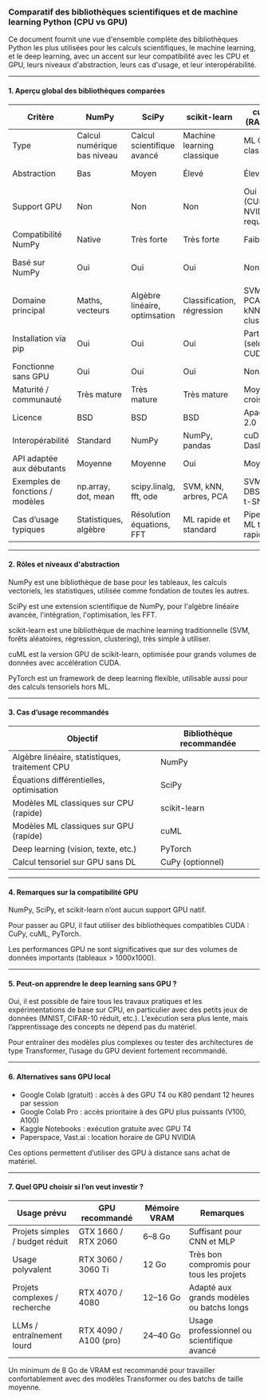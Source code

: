 ### Comparatif des bibliothèques scientifiques et de machine learning Python (CPU vs GPU)

Ce document fournit une vue d'ensemble complète des bibliothèques Python les plus utilisées pour les calculs scientifiques, le machine learning, et le deep learning, avec un accent sur leur compatibilité avec les CPU et GPU, leurs niveaux d'abstraction, leurs cas d'usage, et leur interopérabilité.

---

#### 1. Aperçu global des bibliothèques comparées

| Critère                         | NumPy                       | SciPy                         | scikit-learn               | cuML (RAPIDS)             | PyTorch                  |
| ------------------------------- | --------------------------- | ----------------------------- | -------------------------- | ------------------------- | ------------------------ |
| Type                            | Calcul numérique bas niveau | Calcul scientifique avancé    | Machine learning classique | ML GPU classique          | Deep learning            |
| Abstraction                     | Bas                         | Moyen                         | Élevé                      | Élevé                     | Moyen à élevé            |
| Support GPU                     | Non                         | Non                           | Non                        | Oui (CUDA NVIDIA requis)  | Oui (CUDA, ROCm)         |
| Compatibilité NumPy             | Native                      | Très forte                    | Très forte                 | Faible                    | Moyenne                  |
| Basé sur NumPy                  | Oui                         | Oui                           | Oui                        | Non                       | Non (API inspirée NumPy) |
| Domaine principal               | Maths, vecteurs             | Algèbre linéaire, optimsation | Classification, régression | SVM, PCA, kNN, clustering | CNN, LSTM, Transformers  |
| Installation via pip            | Oui                         | Oui                           | Oui                        | Partielle (selon CUDA)    | Oui                      |
| Fonctionne sans GPU             | Oui                         | Oui                           | Oui                        | Non                       | Oui                      |
| Maturité / communauté           | Très mature                 | Très mature                   | Très mature                | Moyenne, croissante       | Très large               |
| Licence                         | BSD                         | BSD                           | BSD                        | Apache 2.0                | BSD                      |
| Interopérabilité                | Standard                    | NumPy                         | NumPy, pandas              | cuDF, Dask                | TorchScript, ONNX        |
| API adaptée aux débutants       | Moyenne                     | Moyenne                       | Oui                        | Moyenne                   | Oui                      |
| Exemples de fonctions / modèles | np.array, dot, mean         | scipy.linalg, fft, ode        | SVM, kNN, arbres, PCA      | SVM, DBSCAN, t-SNE        | nn.Linear, autograd      |
| Cas d’usage typiques            | Statistiques, algèbre       | Résolution équations, FFT     | ML rapide et standard      | Pipelines ML très rapides | DL, NLP, vision, audio   |

---

#### 2. Rôles et niveaux d'abstraction

NumPy est une bibliothèque de base pour les tableaux, les calculs vectoriels, les statistiques, utilisée comme fondation de toutes les autres.

SciPy est une extension scientifique de NumPy, pour l'algèbre linéaire avancée, l'intégration, l'optimisation, les FFT.

scikit-learn est une bibliothèque de machine learning traditionnelle (SVM, forêts aléatoires, régression, clustering), très simple à utiliser.

cuML est la version GPU de scikit-learn, optimisée pour grands volumes de données avec accélération CUDA.

PyTorch est un framework de deep learning flexible, utilisable aussi pour des calculs tensoriels hors ML.

---

#### 3. Cas d’usage recommandés

| Objectif                                       | Bibliothèque recommandée |
| ---------------------------------------------- | ------------------------ |
| Algèbre linéaire, statistiques, traitement CPU | NumPy                    |
| Équations différentielles, optimisation        | SciPy                    |
| Modèles ML classiques sur CPU (rapide)         | scikit-learn             |
| Modèles ML classiques sur GPU (rapide)         | cuML                     |
| Deep learning (vision, texte, etc.)            | PyTorch                  |
| Calcul tensoriel sur GPU sans DL               | CuPy (optionnel)         |

---

#### 4. Remarques sur la compatibilité GPU

NumPy, SciPy, et scikit-learn n’ont aucun support GPU natif.

Pour passer au GPU, il faut utiliser des bibliothèques compatibles CUDA : CuPy, cuML, PyTorch.

Les performances GPU ne sont significatives que sur des volumes de données importants (tableaux > 1000x1000).

---

#### 5. Peut-on apprendre le deep learning sans GPU ?

Oui, il est possible de faire tous les travaux pratiques et les expérimentations de base sur CPU, en particulier avec des petits jeux de données (MNIST, CIFAR-10 réduit, etc.). L’exécution sera plus lente, mais l’apprentissage des concepts ne dépend pas du matériel.

Pour entraîner des modèles plus complexes ou tester des architectures de type Transformer, l’usage du GPU devient fortement recommandé.

---

#### 6. Alternatives sans GPU local

* Google Colab (gratuit) : accès à des GPU T4 ou K80 pendant 12 heures par session
* Google Colab Pro : accès prioritaire à des GPU plus puissants (V100, A100)
* Kaggle Notebooks : exécution gratuite avec GPU T4
* Paperspace, Vast.ai : location horaire de GPU NVIDIA

Ces options permettent d’utiliser des GPU à distance sans achat de matériel.

---

#### 7. Quel GPU choisir si l’on veut investir ?

| Usage prévu                     | GPU recommandé        | Mémoire VRAM | Remarques                                  |
| ------------------------------- | --------------------- | ------------ | ------------------------------------------ |
| Projets simples / budget réduit | GTX 1660 / RTX 2060   | 6–8 Go       | Suffisant pour CNN et MLP                  |
| Usage polyvalent                | RTX 3060 / 3060 Ti    | 12 Go        | Très bon compromis pour tous les projets   |
| Projets complexes / recherche   | RTX 4070 / 4080       | 12–16 Go     | Adapté aux grands modèles ou batchs longs  |
| LLMs / entraînement lourd       | RTX 4090 / A100 (pro) | 24–40 Go     | Usage professionnel ou scientifique avancé |

Un minimum de 8 Go de VRAM est recommandé pour travailler confortablement avec des modèles Transformer ou des batchs de taille moyenne.

